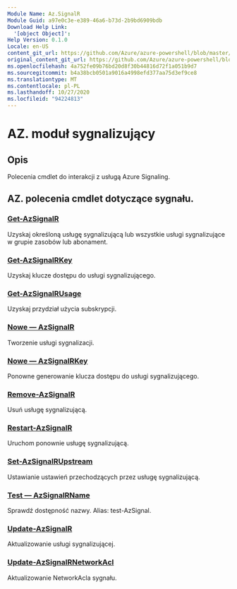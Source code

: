 ```yaml
---
Module Name: Az.SignalR
Module Guid: a97e0c3e-e389-46a6-b73d-2b9bd6909bdb
Download Help Link:
  '[object Object]': 
Help Version: 0.1.0
Locale: en-US
content_git_url: https://github.com/Azure/azure-powershell/blob/master/src/SignalR/SignalR/help/Az.SignalR.md
original_content_git_url: https://github.com/Azure/azure-powershell/blob/master/src/SignalR/SignalR/help/Az.SignalR.md
ms.openlocfilehash: 4a752fe09b76bd20d8f30b44816d72f1a051b9d7
ms.sourcegitcommit: b4a38bcb0501a9016a4998efd377aa75d3ef9ce8
ms.translationtype: MT
ms.contentlocale: pl-PL
ms.lasthandoff: 10/27/2020
ms.locfileid: "94224813"
---
```

# AZ. moduł sygnalizujący
## Opis
Polecenia cmdlet do interakcji z usługą Azure Signaling.

## AZ. polecenia cmdlet dotyczące sygnału.
### [Get-AzSignalR](Get-AzSignalR.md)
Uzyskaj określoną usługę sygnalizującą lub wszystkie usługi sygnalizujące w grupie zasobów lub abonament.

### [Get-AzSignalRKey](Get-AzSignalRKey.md)
Uzyskaj klucze dostępu do usługi sygnalizującego.

### [Get-AzSignalRUsage](Get-AzSignalRUsage.md)
Uzyskaj przydział użycia subskrypcji.

### [Nowe — AzSignalR](New-AzSignalR.md)
Tworzenie usługi sygnalizacji.

### [Nowe — AzSignalRKey](New-AzSignalRKey.md)
Ponowne generowanie klucza dostępu do usługi sygnalizującego.

### [Remove-AzSignalR](Remove-AzSignalR.md)
Usuń usługę sygnalizującą.

### [Restart-AzSignalR](Restart-AzSignalR.md)
Uruchom ponownie usługę sygnalizującą.

### [Set-AzSignalRUpstream](Set-AzSignalRUpstream.md)
Ustawianie ustawień przechodzących przez usługę sygnalizującą.

### [Test — AzSignalRName](Test-AzSignalRName.md)
Sprawdź dostępność nazwy. Alias: test-AzSignal.

### [Update-AzSignalR](Update-AzSignalR.md)
Aktualizowanie usługi sygnalizującej.

### [Update-AzSignalRNetworkAcl](Update-AzSignalRNetworkAcl.md)
Aktualizowanie NetworkAcla sygnału.

